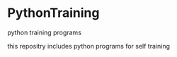 # PythonTraining
python training programs

this repositry includes python programs for self training
